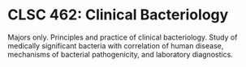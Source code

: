 # CLSC 462: Clinical Bacteriology

Majors only. Principles and practice of clinical bacteriology. Study of medically significant bacteria with correlation of human disease, mechanisms of bacterial pathogenicity, and laboratory diagnostics.
